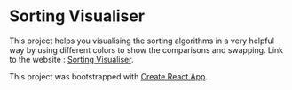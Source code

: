 # Sorting Visualiser
This project helps you visualising the sorting algorithms in a very helpful way by using different colors to show the comparisons and swapping.
Link to the website : [Sorting Visualiser](https://sorting-vizualizer.netlify.app/).

This project was bootstrapped with [Create React App](https://github.com/facebook/create-react-app).
